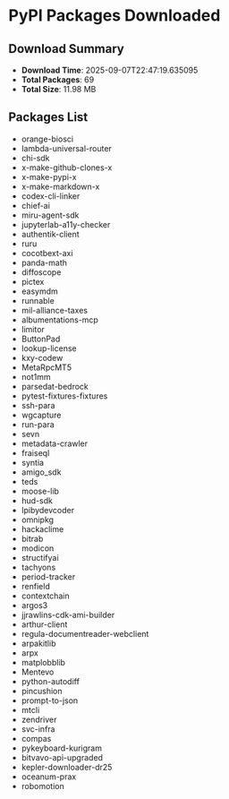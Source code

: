 # PyPI Packages Downloaded

## Download Summary
- **Download Time**: 2025-09-07T22:47:19.635095
- **Total Packages**: 69
- **Total Size**: 11.98 MB

## Packages List
- orange-biosci
- lambda-universal-router
- chi-sdk
- x-make-github-clones-x
- x-make-pypi-x
- x-make-markdown-x
- codex-cli-linker
- chief-ai
- miru-agent-sdk
- jupyterlab-a11y-checker
- authentik-client
- ruru
- cocotbext-axi
- panda-math
- diffoscope
- pictex
- easymdm
- runnable
- mil-alliance-taxes
- albumentations-mcp
- limitor
- ButtonPad
- lookup-license
- kxy-codew
- MetaRpcMT5
- not1mm
- parsedat-bedrock
- pytest-fixtures-fixtures
- ssh-para
- wgcapture
- run-para
- sevn
- metadata-crawler
- fraiseql
- syntia
- amigo_sdk
- teds
- moose-lib
- hud-sdk
- lpibydevcoder
- omnipkg
- hackaclime
- bitrab
- modicon
- structifyai
- tachyons
- period-tracker
- renfield
- contextchain
- argos3
- jjrawlins-cdk-ami-builder
- arthur-client
- regula-documentreader-webclient
- arpakitlib
- arpx
- matplobblib
- Mentevo
- python-autodiff
- pincushion
- prompt-to-json
- mtcli
- zendriver
- svc-infra
- compas
- pykeyboard-kurigram
- bitvavo-api-upgraded
- kepler-downloader-dr25
- oceanum-prax
- robomotion
